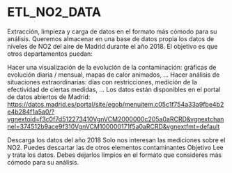 # ETL_NO2_DATA
Extracción, limpieza  y carga de datos en el formato más cómodo para su análisis.
Queremos almacenar en una base de datos propia los datos de niveles de NO2 del aire de Madrid durante el año 2018. El objetivo es que otros departamentos puedan:

Hacer una visualización de la evolución de la contaminación: gráficas de evolución diaria / mensual, mapas de calor animados, ...
Hacer análisis de situaciones extraordinarias: días con restricciones, medición de la efectividad de ciertas medidas, ...
Los datos están disponibles en el portal de datos abiertos de Madrid:
https://datos.madrid.es/portal/site/egob/menuitem.c05c1f754a33a9fbe4b2e4b284f1a5a0/?vgnextoid=f3c0f7d512273410VgnVCM2000000c205a0aRCRD&vgnextchannel=374512b9ace9f310VgnVCM100000171f5a0aRCRD&vgnextfmt=default

Descarga los datos del año 2018
Solo nos interesan las mediciones sobre el NO2. Puedes descartar las de otros elementos contaminantes
Objetivo
Lee y trata los datos. Debes dejarlos limpios en el formato que consideres más cómodo para su análisis.
